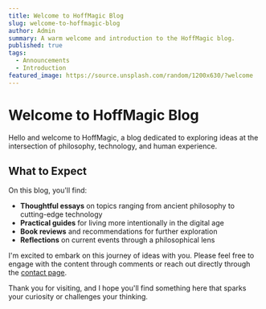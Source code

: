 ```yaml
---
title: Welcome to HoffMagic Blog
slug: welcome-to-hoffmagic-blog
author: Admin
summary: A warm welcome and introduction to the HoffMagic blog.
published: true
tags:
  - Announcements
  - Introduction
featured_image: https://source.unsplash.com/random/1200x630/?welcome
---
```


# Welcome to HoffMagic Blog

Hello and welcome to HoffMagic, a blog dedicated to exploring ideas at the intersection of philosophy, technology, and human experience.

## What to Expect

On this blog, you'll find:

- **Thoughtful essays** on topics ranging from ancient philosophy to cutting-edge technology
- **Practical guides** for living more intentionally in the digital age
- **Book reviews** and recommendations for further exploration
- **Reflections** on current events through a philosophical lens

I'm excited to embark on this journey of ideas with you. Please feel free to engage with the content through comments or reach out directly through the [contact page](/contact).

Thank you for visiting, and I hope you'll find something here that sparks your curiosity or challenges your thinking.
